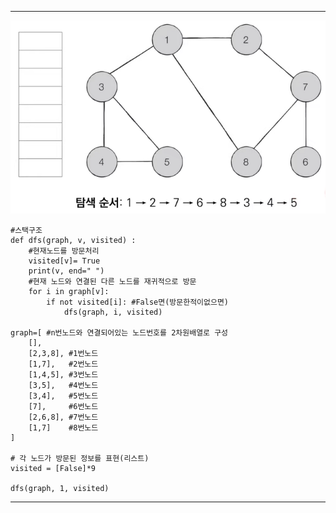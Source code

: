***
![DFS](https://github.com/tmdgns12j/python-algorithm/blob/master/img/DFS%EB%8F%99%EC%9E%91.PNG)


```
#스택구조
def dfs(graph, v, visited) :
    #현재노드를 방문처리
    visited[v]= True
    print(v, end=" ")
    #현재 노드와 연결된 다른 노드를 재귀적으로 방문
    for i in graph[v]:
        if not visited[i]: #False면(방문한적이없으면)
            dfs(graph, i, visited)

graph=[ #n번노드와 연결되어있는 노드번호를 2차원배열로 구성
    [],
    [2,3,8], #1번노드
    [1,7],   #2번노드
    [1,4,5], #3번노드
    [3,5],   #4번노드
    [3,4],   #5번노드
    [7],     #6번노드
    [2,6,8], #7번노드
    [1,7]    #8번노드
]

# 각 노드가 방문된 정보를 표현(리스트)
visited = [False]*9

dfs(graph, 1, visited)
```

***
